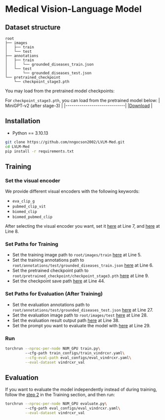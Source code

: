 # Medical Vision-Language Model

## Dataset structure
```
root
├── images
│   ├── train
│   └── test
├── annotations
│   ├── train
│   │   └── grounded_diseases_train.json
│   └── test
│       └── grounded_diseases_test.json
└── pretrained_checkpoint
    └── checkpoint_stage3.pth
```

You may load from the pretrained model checkpoints:

For `checkpoint_stage3.pth`, you can load from the pretrained model below:
| MiniGPT-v2 (after stage-3) |
|------------------------------|
|[Download](https://drive.google.com/file/d/1HkoUUrjzFGn33cSiUkI-KcT-zysCynAz/view?usp=sharing) |

## Installation
- Python == 3.10.13
```bash
git clone https://github.com/nngocson2002/LVLM-Med.git
cd LVLM-Med
pip install -r requirements.txt
```

## Training
### Set the visual encoder
We provide different visual encoders with the following keywords:
 - `eva_clip_g`
 - `pubmed_clip_vit`
 - `biomed_clip`
 - `biomed_pubmed_clip`

After selecting the visual encoder you want, set it [here](train_configs/train_vindrcxr.yaml#L7) at Line 7, and [here](eval_configs/eval_biomedclip_llama.yaml#L8) at Line 8.

### Set Paths for Training
- Set the training image path to `root/images/train` [here](medlvlm/configs/datasets/vindrcxr/default.yaml#L5) at Line 5.
- Set the training annotations path to `root/annotations/test/grounded_diseases_train.json` [here](medlvlm/configs/datasets/vindrcxr/default.yaml#L6) at Line 6.
- Set the pretrained checkpoint path to `root/pretrained_checkpoint/checkpoint_stage3.pth` [here](train_configs/train_vindrcxr.yaml#L9) at Line 9.
- Set the checkpoint save path [here](train_configs/train_vindrcxr.yaml#L44) at Line 44.

### Set Paths for Evaluation (After Training)
- Set the evaluation annotations path to `root/annotations/test/grounded_diseases_test.json` [here](eval_configs/eval_vindrcxr.yaml#L27) at Line 27.
- Set the evaluation image path to `root/images/test` [here](eval_configs/eval_vindrcxr.yaml#L28) at Line 28.
- Set the evaluation result output path [here](eval_configs/eval_vindrcxr.yaml#L38) at Line 38.
- Set the prompt you want to evaluate the model with [here](eval_configs/eval_vindrcxr.yaml#L29) at Line 29.

### Run
```bash
torchrun --nproc-per-node NUM_GPU train.py\ 
         --cfg-path train_configs/train_vindrcxr.yaml\
         --cfg-eval-path eval_configs/eval_vindrcxr.yaml\
         --eval-dataset vindrcxr_val
```

## Evaluation
If you want to evaluate the model independently instead of during training, follow the [step 2](#set-paths-for-evaluation-after-training) in the Training section, and then run:
```bash
torchrun --nproc-per-node NUM_GPU evaluate.py\ 
         --cfg-path eval_configs/eval_vindrcxr.yaml\
         --eval-dataset vindrcxr_val
```
